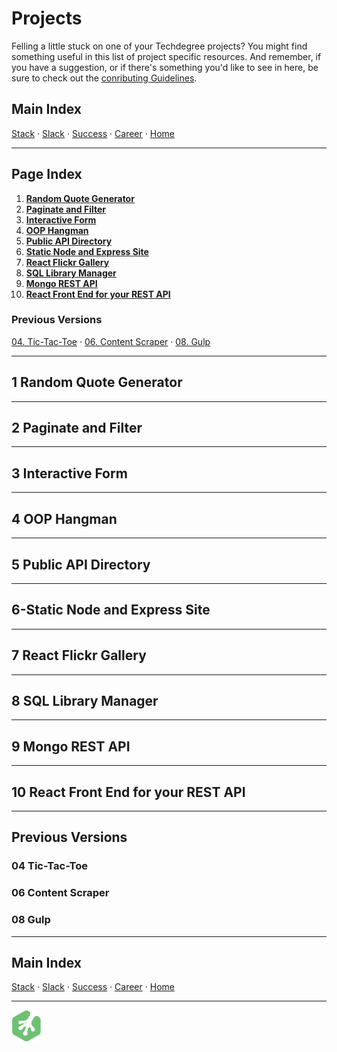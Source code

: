 # Projects

Felling a little stuck on one of your Techdegree projects?  You might find something useful in this list of project specific resources.  And remember, if you have a suggestion, or if there's something you'd like to see in here, be sure to check out the [conributing Guidelines](../CONTRIBUTING.md).

## Main Index

[Stack](stack.md) ·
[Slack](slack.md) ·
[Success](success.md) ·
[Career](career.md) ·
[Home](../README.md)

-------

## Page Index

1. **[Random Quote Generator](#1-random-quote-generator)**
2. **[Paginate and Filter](#2-paginate-and-filter)**
3. **[Interactive Form](#3-interactive-form)**
4. **[OOP Hangman](#4-oop-hangman)**
5. **[Public API Directory](#5-public-api-directory)**
6. **[Static Node and Express Site](#6-static-node-and-express-site)**
7. **[React Flickr Gallery](#7-react-flickr-gallery)**
8. **[SQL Library Manager](#8-sql-library-manager)**
9. **[Mongo REST API](#9-mongo-rest-api)**
10. **[React Front End for your REST API](#10-react-front-end-for-your-rest-api)**

### Previous Versions
[04. Tic-Tac-Toe](#04-tic-tac-toe) ·
[06. Content Scraper](#06-content-scraper) ·
[08. Gulp](#08-gulp)

-------

## 1 Random Quote Generator

-------

## 2 Paginate and Filter

-------

## 3 Interactive Form

-------

## 4 OOP Hangman

-------

## 5 Public API Directory

-------

## 6-Static Node and Express Site

-------

## 7 React Flickr Gallery

-------

## 8 SQL Library Manager

-------

## 9 Mongo REST API

-------

## 10 React Front End for your REST API

-------

## Previous Versions

### 04 Tic-Tac-Toe

### 06 Content Scraper

### 08 Gulp

-------

## Main Index

[Stack](stack.md) ·
[Slack](slack.md) ·
[Success](success.md) ·
[Career](career.md) ·
[Home](../README.md)

-------

![Treehouse Logo](../repo-imgs/frogprint.png "Team Treehouse")